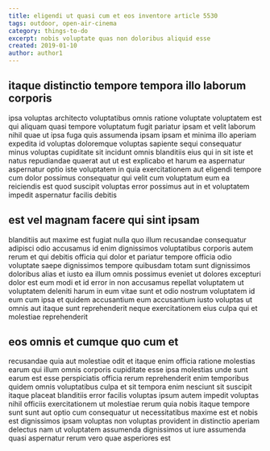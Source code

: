 ```yaml
---
title: eligendi ut quasi cum et eos inventore article 5530
tags: outdoor, open-air-cinema
category: things-to-do
excerpt: nobis voluptate quas non doloribus aliquid esse
created: 2019-01-10
author: author1
---
```


## itaque distinctio tempore tempora illo laborum corporis

ipsa voluptas architecto voluptatibus omnis ratione voluptate voluptatem est qui aliquam quasi tempore voluptatum fugit pariatur ipsam et velit laborum nihil quae ut ipsa fuga quis assumenda ipsam ipsam et minima illo aperiam expedita id voluptas doloremque voluptas sapiente sequi consequatur minus voluptas cupiditate sit incidunt omnis blanditiis eius qui in sit iste et natus repudiandae quaerat aut ut est explicabo et harum ea aspernatur aspernatur optio iste voluptatem in quia exercitationem aut eligendi tempore cum dolor possimus consequatur qui velit cum voluptatum eum ea reiciendis est quod suscipit voluptas error possimus aut in et voluptatem impedit aspernatur facilis debitis

## est vel magnam facere qui sint ipsam

blanditiis aut maxime est fugiat nulla quo illum recusandae consequatur adipisci odio accusamus id enim dignissimos voluptatibus corporis autem rerum et qui debitis officia qui dolor et pariatur tempore officia odio voluptate saepe dignissimos tempore quibusdam totam sunt dignissimos doloribus alias et iusto ea illum omnis possimus eveniet ut dolores excepturi dolor est eum modi et id error in non accusamus repellat voluptatem ut voluptatem deleniti harum in eum vitae sunt et odio nostrum voluptatem id eum cum ipsa et quidem accusantium eum accusantium iusto voluptas ut omnis aut itaque sunt reprehenderit neque exercitationem eius culpa qui et molestiae reprehenderit

## eos omnis et cumque quo cum et

recusandae quia aut molestiae odit et itaque enim officia ratione molestias earum qui illum omnis corporis cupiditate esse ipsa molestias unde sunt earum est esse perspiciatis officia rerum reprehenderit enim temporibus quidem omnis voluptatibus culpa et sit tempora enim nesciunt sit suscipit itaque placeat blanditiis error facilis voluptas ipsum autem impedit voluptas nihil officiis exercitationem ut molestiae rerum quia nobis itaque tempore sunt sunt aut optio cum consequatur ut necessitatibus maxime est et nobis est dignissimos ipsam voluptas non voluptas provident in distinctio aperiam delectus nam ut voluptatem assumenda dignissimos ut iure assumenda quasi aspernatur rerum vero quae asperiores est
